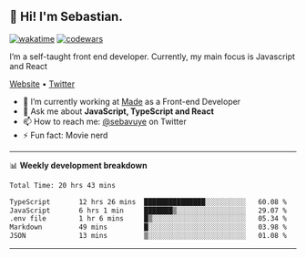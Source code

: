 ## 👋 Hi! I'm Sebastian.

[![wakatime](https://wakatime.com/badge/user/df0036c6-328a-4a39-be9b-e49417ed22a1.svg)](https://wakatime.com/@df0036c6-328a-4a39-be9b-e49417ed22a1)
[![codewars](https://www.codewars.com/users/sebavuye/badges/small)](https://www.codewars.com/users/sebavuye)

I’m a self-taught front end developer. Currently, my main focus is Javascript and React

[Website](https://sebastianvuye.be) • [Twitter](https://twitter.com/sebavuye)

- 🔭 I’m currently working at [Made](https://made.be/) as a Front-end Developer
- 💬 Ask me about **JavaScript, TypeScript and React**
- 📫 How to reach me: [@sebavuye](https://twitter.com/sebavuye) on Twitter
- ⚡ Fun fact: Movie nerd

-------

📊 **Weekly development breakdown**

<!--START_SECTION:waka-->

```txt
Total Time: 20 hrs 43 mins

TypeScript       12 hrs 26 mins  ███████████████░░░░░░░░░░   60.08 %
JavaScript       6 hrs 1 min     ███████▒░░░░░░░░░░░░░░░░░   29.07 %
.env file        1 hr 6 mins     █▒░░░░░░░░░░░░░░░░░░░░░░░   05.34 %
Markdown         49 mins         █░░░░░░░░░░░░░░░░░░░░░░░░   03.98 %
JSON             13 mins         ▒░░░░░░░░░░░░░░░░░░░░░░░░   01.08 %
```

<!--END_SECTION:waka-->
-------
